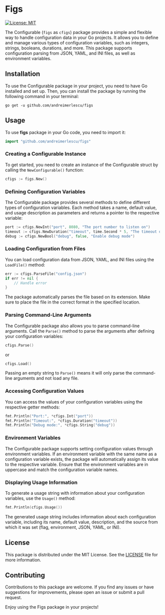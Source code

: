 # Figs 

[![License: MIT](https://img.shields.io/badge/License-MIT-yellow.svg)](https://opensource.org/licenses/MIT)

The Configurable (`figs` as `cfigs`) package provides a simple and flexible way to handle configuration data in your Go projects. It allows you to define and manage various types of configuration variables, such as integers, strings, booleans, durations, and more. This package supports configuration parsing from JSON, YAML, and INI files, as well as environment variables.

## Installation

To use the Configurable package in your project, you need to have Go installed and set up. Then, you can install the package by running the following command in your terminal:

```shell
go get -u github.com/andreimerlescu/figs
```

## Usage

To use **figs** package in your Go code, you need to import it:

```go
import "github.com/andreimerlescu/figs"
```

### Creating a Configurable Instance

To get started, you need to create an instance of the Configurable struct by calling the `NewConfigurable()` function:

```go
cfigs := figs.New()
```

### Defining Configuration Variables

The Configurable package provides several methods to define different types of configuration variables. Each method takes a name, default value, and usage description as parameters and returns a pointer to the respective variable:

```go
port := cfigs.NewInt("port", 8080, "The port number to listen on")
timeout := cfigs.NewDuration("timeout", time.Second * 5, "The timeout duration for requests")
debug := cfigs.NewBool("debug", false, "Enable debug mode")
```

### Loading Configuration from Files

You can load configuration data from JSON, YAML, and INI files using the `LoadFile()` method:

```go
err := cfigs.ParseFile("config.json")
if err != nil {
    // Handle error
}
```

The package automatically parses the file based on its extension. Make sure to place the file in the correct format in the specified location.

### Parsing Command-Line Arguments

The Configurable package also allows you to parse command-line arguments. Call the `Parse()` method to parse the arguments after defining your configuration variables:

```go
cfigs.Parse()
```

or 

```go
cfigs.Load()
```

Passing an empty string to `Parse()` means it will only parse the command-line arguments and not load any file.

### Accessing Configuration Values

You can access the values of your configuration variables using the respective getter methods:

```go
fmt.Println("Port:", *cfigs.Int("port"))
fmt.Println("Timeout:", *cfigs.Duration("timeout"))
fmt.Println("Debug mode:", *cfigs.String("debug"))
```

### Environment Variables

The Configurable package supports setting configuration values through environment variables. If an environment variable with the same name as a configuration variable exists, the package will automatically assign its value to the respective variable. Ensure that the environment variables are in uppercase and match the configuration variable names.

### Displaying Usage Information

To generate a usage string with information about your configuration variables, use the `Usage()` method:

```go
fmt.Println(cfigs.Usage())
```

The generated usage string includes information about each configuration variable, including its name, default value, description, and the source from which it was set (flag, environment, JSON, YAML, or INI).

## License

This package is distributed under the MIT License. See the [LICENSE](LICENSE) file for more information.

## Contributing

Contributions to this package are welcome. If you find any issues or have suggestions for improvements, please open an issue or submit a pull request.

Enjoy using the Figs package in your projects!